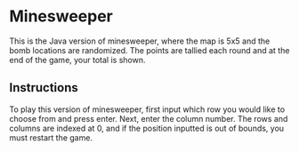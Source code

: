 # Minesweeper
This is the Java version of minesweeper, where the map is 5x5 and the bomb locations are randomized. The points are tallied each round and at the end of the game, your total is shown.
## Instructions
To play this version of minesweeper, first input which row you would like to choose from and press enter. Next, enter the column number. The rows and columns are indexed at 0, and if the position inputted is out of bounds, you must restart the game.
